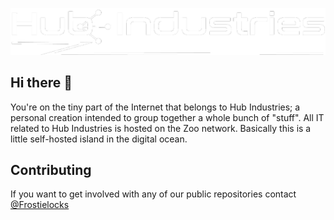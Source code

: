 ![Hub Industries Logo](HubIndLogo-white.png)

## Hi there 👋

You're on the tiny part of the Internet that belongs to Hub Industries; a personal creation intended to group together a whole bunch of "stuff". All IT related to Hub Industries is hosted on the Zoo network. Basically this is a little self-hosted island in the digital ocean. 

## Contributing
If you want to get involved with any of our public repositories contact [@Frostielocks](https://github.com/Frostielocks)

<!--

**Here are some ideas to get you started:**

🙋‍♀️ A short introduction - what is your organization all about?
🌈 Contribution guidelines - how can the community get involved?
👩‍💻 Useful resources - where can the community find your docs? Is there anything else the community should know?
🍿 Fun facts - what does your team eat for breakfast?
🧙 Remember, you can do mighty things with the power of [Markdown](https://docs.github.com/github/writing-on-github/getting-started-with-writing-and-formatting-on-github/basic-writing-and-formatting-syntax)
-->

